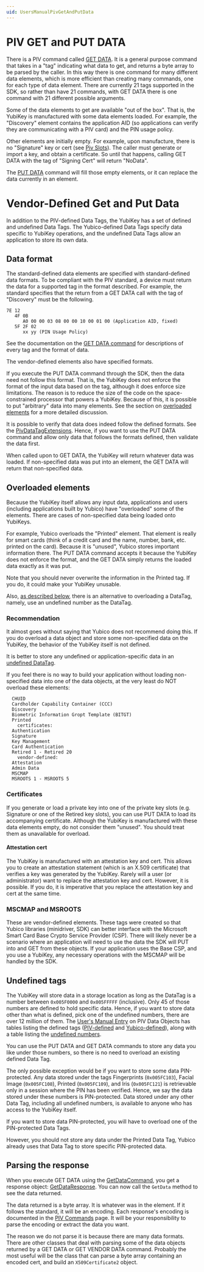 ```yaml
---
uid: UsersManualPivGetAndPutData
---
```


<!-- Copyright 2021 Yubico AB

Licensed under the Apache License, Version 2.0 (the "License");
you may not use this file except in compliance with the License.
You may obtain a copy of the License at

    http://www.apache.org/licenses/LICENSE-2.0

Unless required by applicable law or agreed to in writing, software
distributed under the License is distributed on an "AS IS" BASIS,
WITHOUT WARRANTIES OR CONDITIONS OF ANY KIND, either express or implied.
See the License for the specific language governing permissions and
limitations under the License. -->

# PIV GET and PUT DATA

There is a PIV command called [GET DATA](commands.md#get-data). It is a general
purpose command that takes in a "tag" indicating what data to get, and returns a byte
array to be parsed by the caller. In this way there is one command for many different data
elements, which is more efficient than creating many commands, one for each type of data
element. There are currently 21 tags supported in the SDK, so rather than have 21
commands, with GET DATA there is one command with 21 different possible arguments.

Some of the data elements to get are available "out of the box". That is, the YubiKey is
manufactured with some data elements loaded. For example, the "Discovery" element contains
the application AID (so applications can verify they are communicating with a PIV card)
and the PIN usage policy.

Other elements are initially empty. For example, upon manufacture, there is no "Signature"
key or cert (see [Piv Slots](slots.md#table-1-list-of-piv-slots)). The caller must
generate or import a key, and obtain a certificate. So until that happens, calling GET
DATA with the tag of "Signing Cert" will return "NoData".

The [PUT DATA](commands.md#put-data) command will fill those empty elements, or it can
replace the data currently in an element.

# Vendor-Defined Get and Put Data

In addition to the PIV-defined Data Tags, the YubiKey has a set of defined and undefined
Data Tags. The Yubico-defined Data Tags specify data specific to YubiKey operations, and
the undefined Data Tags allow an application to store its own data.

## Data format

The standard-defined data elements are specified with standard-defined data formats. To be
compliant with the PIV standard, a device must return the data for a supported tag in the
format described. For example, the standard specifies that the return from a GET DATA call
with the tag of "Discovery" must be the following.

```
7E 12
   4F 0B
      A0 00 00 03 08 00 00 10 00 01 00 (Application AID, fixed)
   5F 2F 02
      xx yy (PIN Usage Policy)
```

See the documentation on the [GET DATA command](commands.md#get-data) for descriptions
of every tag and the format of data.

The vendor-defined elements also have specified formats.

If you execute the PUT DATA command through the SDK, then the data need not follow this
format. That is, the YubiKey does not enforce the format of the input data based on the
tag, although it does enforce size limitations. The reason is to reduce the size of the
code on the space-constrained processor that powers a YubiKey. Because of this, it is
possible to put "arbitrary" data into many elements. See the section on
[overloaded elements](#overloaded-elements) for a more detailed discussion.

It is possible to verify that data does indeed follow the defined formats. See the
[PivDataTagExtensions](xref:Yubico.YubiKey.Piv.PivDataTagExtensions). Hence, if you
want to use the PUT DATA command and allow only data that follows the formats defined,
then validate the data first.

When called upon to GET DATA, the YubiKey will return whatever data was loaded. If
non-specified data was put into an element, the GET DATA will return that non-specified
data.

## Overloaded elements

Because the YubiKey itself allows any input data, applications and users (including
applications built by Yubico) have "overloaded" some of the elements. There are cases of
non-specified data being loaded onto YubiKeys.

For example, Yubico overloads the "Printed" element. That element is really for smart
cards (think of a credit card and the name, number, bank, etc. printed on the card).
Because it is "unused", Yubico stores important information there. The PUT DATA command
accepts it because the YubiKey does not enforce the format, and the GET DATA simply
returns the loaded data exactly as it was put.

Note that you should never overwrite the information in the Printed tag. If you do, it
could make your YubiKey unusable.

Also, [as described below](#undefined-tags), there is an alternative to overloading a
DataTag, namely, use an undefined number as the DataTag.

### Recommendation

It almost goes without saying that Yubico does not recommend doing this. If you do
overload a data object and store some non-specified data on the YubiKey, the behavior of
the YubiKey itself is not defined.

It is better to store any undefined or application-specific data in an
[undefined DataTag](#undefined-tags).

If you feel there is no way to build your application without loading non-specified data
into one of the data objects, at the very least do NOT overload these elements:

```
  CHUID
  Cardholder Capability Container (CCC)
  Discovery
  Biometric Information Gropt Template (BITGT)
  Printed
    certificates:
  Authentication
  Signature
  Key Management
  Card Authentication
  Retired 1 - Retired 20
    vendor-defined:
  Attestation
  Admin Data
  MSCMAP
  MSROOTS 1 - MSROOTS 5
```

### Certificates

If you generate or load a private key into one of the private key slots (e.g. Signature or
one of the Retired key slots), you can use PUT DATA to load its accompanying certificate.
Although the YubiKey is manufactured with these data elements empty, do not consider them
"unused". You should treat them as unavailable for overload.

#### Attestation cert

The YubiKey is manufactured with an attestation key and cert. This allows you to create an
attestation statement (which is an X.509 certificate) that verifies a key was generated by
the YubiKey. Rarely will a user (or administrator) want to replace the attestation key and
cert. However, it is possible. If you do, it is imperative that you replace the
attestation key and cert at the same time.

### MSCMAP and MSROOTS

These are vendor-defined elements. These tags were created so that Yubico libraries
(minidriver, SDK) can better interface with the Microsoft Smart Card Base Crypto Service
Provider (CSP). There will likely never be a scenario where an application will need to
use the data the SDK will PUT into and GET from these objects. If your application uses
the Base CSP, and you use a YubiKey, any necessary operations with the MSCMAP will be
handled by the SDK.

## Undefined tags

The YubiKey will store data in a storage location as long as the DataTag is a number
between `0x005F0000` and `0x005FFFFF` (inclusive). Only 45 of those numbers are defined to
hold specific data. Hence, if you want to store data other than what is defined, pick one
of the undefined numbers, there are over 12 million of them. The
[User's Manual Entry](piv-objects.md) on PIV Data Objects has tables listing the defined
tags ([PIV-defined](piv-objects.md#datatagtables) and
[Yubico-defined](piv-objects.md#datatagtable2)), along with a table listing the
[undefined numbers](piv-objects.md#datatagtable3).

You can use the PUT DATA and GET DATA commands to store any data you like under those
numbers, so there is no need to overload an existing defined Data Tag.

The only possible exception would be if you want to store some data PIN-protected. Any
data stored under the tags Fingerprints (`0x005FC103`), Facial Image (`0x005FC108`),
Printed (`0x005FC109`), and Iris (`0x005FC121`) is retrievable only in a session where the
PIN has been verified. Hence, we say the data stored under these numbers is PIN-protected.
Data stored under any other Data Tag, including all undefined numbers, is available to
anyone who has access to the YubiKey itself.

If you want to store data PIN-protected, you will have to overload one of the
PIN-protected Data Tags.

However, you should not store any data under the Printed Data Tag, Yubico already uses
that Data Tag to store specific PIN-protected data.

## Parsing the response

When you execute GET DATA using the
[GetDataCommand](xref:Yubico.YubiKey.Piv.Commands.GetDataCommand), you get a
response object:
[GetDataResponse](xref:Yubico.YubiKey.Piv.Commands.GetDataResponse). You can now
call the `GetData` method to see the data returned.

The data returned is a byte array. It is whatever was in the element. If it follows the
standard, it will be an encoding. Each response's encoding is documented in the
[PIV Commands](commands.md#get-data) page. It will be your responsibility to parse
the encoding or extract the data you want.

The reason we do not parse it is because there are many data formats. There are other
classes that deal with parsing some of the data objects returned by a GET DATA or GET
VENDOR DATA command. Probably the most useful will be the class that can parse a byte
array containing an encoded cert, and build an `X509Certificate2` object.
